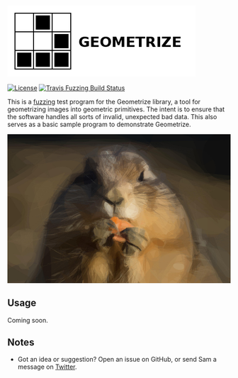 [![Geometrize fuzzing logo](https://github.com/Tw1ddle/geometrize-lib-fuzzing/blob/master/screenshots/logo.png?raw=true "Geometrize - library for geometrizing images into geometric primitives fuzzing logo")](https://github.com/Tw1ddle/geometrize-lib)

[![License](http://img.shields.io/:license-mit-blue.svg?style=flat-square)](https://github.com/Tw1ddle/geometrize-lib-fuzzing/blob/master/LICENSE)
[![Travis Fuzzing Build Status](https://img.shields.io/travis/Tw1ddle/geometrize-lib-fuzzing.svg?style=flat-square)](https://travis-ci.org/Tw1ddle/geometrize-lib-fuzzing)

This is a [fuzzing](https://en.wikipedia.org/wiki/Fuzzing) test program for the Geometrize library, a tool for geometrizing images into geometric primitives. The intent is to ensure that the software handles all sorts of invalid, unexpected bad data. This also serves as a basic sample program to demonstrate Geometrize.

[![Geometrized Prairie Dog](https://github.com/Tw1ddle/geometrize-lib-fuzzing/blob/master/screenshots/prairie_dog_lines_tris_and_ellipses.jpg?raw=true "Prairie Dog, 200 ellipses, 1000 polylines and 100 triangles")](https://github.com/Tw1ddle/geometrize-lib)


## Usage

Coming soon.

## Notes
 * Got an idea or suggestion? Open an issue on GitHub, or send Sam a message on [Twitter](https://twitter.com/Sam_Twidale).